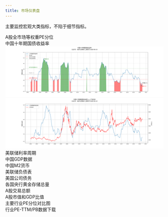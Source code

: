 ```yaml
---
title: 市场仪表盘
---
```

主要监控宏观大类指标，不陷于细节指标。


<div>
A股全市场等权重PE分位
</div>

<div>
中国十年期国债收益率
    <div class=''>
      <a href='/img/cn10ybond.png' target='blank'><img src='/img/cn10ybond.png' class='' /></a>
      <a href='/img/cn10ybondsh300.png' target='blank'><img src='/img/cn10ybondsh300.png' class='' /></a>
    </div>
</div>

<div>
美联储利率周期
</div>

<div>
中国GDP数据
</div>

<div>
中国M2货币
</div>

<div>
美联储负债表
</div>

<div>
美国公司债务
</div>

<div>
各国央行黄金存储总量
</div>

<div>
A股交易总额
</div>

<div>
A股市值和GDP比值
</div>

<div>
主要行业PE分位对比图
</div>

<div>
行业PE-TTM/PB数据下载
</div>
